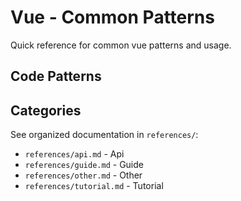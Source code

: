 # Vue - Common Patterns

Quick reference for common vue patterns and usage.

## Code Patterns


## Categories

See organized documentation in `references/`:

- `references/api.md` - Api
- `references/guide.md` - Guide
- `references/other.md` - Other
- `references/tutorial.md` - Tutorial

